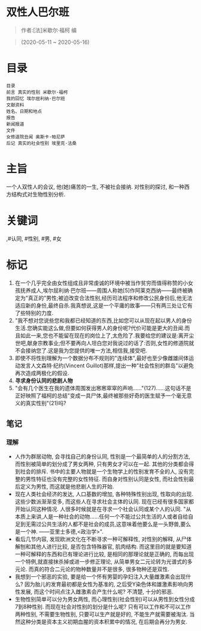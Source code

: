 # 双性人巴尔班

> 作者:[法]米歇尔·福柯 编

> (2020-05-11 \~ 2020-05-16)


# 目录
```
目录
前言 真实的性别 米歇尔·福柯
我的回忆 埃尔屈利纳·巴尔班
文献资料
姓名、日期和地点
报告
新闻报道
文件
女修道院丑闻 奥斯卡·帕尼萨
后记 真实的社会性别 埃里克·法桑
```

# 主旨
一个人双性人的会议, 他(她)痛苦的一生, 不被社会接纳. 对性别的探讨, 和一种西方结构式对生物性别分析.

# 关键词
 ,#认同, #性别, #男, #女

# 标记
1. 在一个几乎完全由女性组成且非常虔诚的环境中被当作贫穷而值得称赞的小女孩抚养成人,埃尔屈利纳·巴尔班——周围人称她[5]作阿莱克西纳——最终被确定为"真正的"男性;被迫改变合法性别,经历司法程序和修改公民身份后,他无法适应新的身份,最终自杀.我真想说,这是一个平庸的故事——只有两三处让它有了些特别的力度.
2. "我不想对您说些您和我都已经知道的东西,比如您可以从现在起以男人的身份生活.您确实能这么做,但要如何获得男人的身份呢?代价可能是更大的丑闻.而且如此一来,您也不能留在现在的岗位上了,太危险了.我要给您的建议是:离开尘世吧,献身宗教事业;但不要再向人坦白您对我说过的话了:否则,女性的修道院就不会接纳您了.这是我为您提供的唯一方法,相信我,接受吧.
3. 即使不将性别理解为一个数据分布不规则的"连续体",最好也至少像雌雄间体运动发言人文森特·纪约(Vincent Guillot)那样,提出一种"社会性别的群岛"以避免再次造成两极化的假设.
4. **寻求身份认同的悲剧人物**
5. "会有几个医生在我的遗体周围发出窸窸窣窣的声响……"(127)……这句话不是正好映照了福柯的总结"变成一具尸体,最终被那些好奇的医生赋予一个毫无意义的真实性别"(21)吗?

## 笔记
### 理解
* 人作为群居动物, 会寻找自己的身份认同, 性别是一个最简单的人的分割方法, 而性别被简单的划分成了男女两种, 只有男女才可以在一起. 其他的分类都会得到社会的排斥. 书中的主要人物就是一个生物学上的性别发育不全的人, 没有完整的男性特征也没有完整的女性特征. 而自身对性别认同是女性, 而社会性别最后定义为男性, 而这就是他悲剧人生的开始.
* 现在人类社会经济的发达, 人口基数的增加, 各种特殊性别出现, 性取向的出现. 这些少数派渐渐变多, 而这些人在寻求社会主体的认同. 现在已经有很多国家都开始认同这种情况. 人很多时候就是在寻求一个社会认同或某个人的认同. "从本质上来讲,人是一种社会的动物……任何一个不能过公共生活的人或者自给自足到无需过公共生活的人都不是社会的成员,这意味着他要么是一头野兽,要么是一个神. ——亚里士多德,<政治学>".
* 看后几节内容, 发现欧洲文化在不断寻求一种可解释性, 对性别的解释, 从尸体解刨和其他人进行比较, 是否包含特殊器官, 肌肉结构. 而这里目的就是要知道一种可解释的东西和已有理论进行比较, 是相同的那理论就是正确的, 而每出现一个特例,就直接抹杀掉或进一步修正理论, 从简单男女二元论转为光谱式的多元论. 而真的符合二元论的物种数量并不是很多, 很多物种还是双性.
* 我想到一个邪恶的实验, 要是给一个怀有男婴的孕妇注入大量雌激素会出现什么? 因为胎儿的发育最初都是女性为基准的, 之后受Y染色体和雄激素影响向男性发展, 而这个时间点注入雌激素会产生什么呢? 不清楚, 十分的邪恶.
* 生物性别简单可以分为男女两性, 而心理性别(社会性别)可以从男性到女性分成7到8种性别. 而现在社会对性别的划分是什么呢? 只有可以工作和不可以工作两种性别, 不需要生物性别, 只要可以生产就是好的, 不能生产就需要被淘汰. 当然这种分类是资本主义初期血腥的资本积累中的情况, 在后期会再分为男女.
